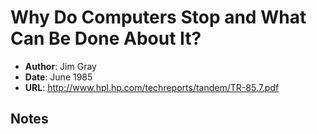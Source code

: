 # Why Do Computers Stop and What Can Be Done About It?

- **Author**: Jim Gray
- **Date**: June 1985
- **URL**: http://www.hpl.hp.com/techreports/tandem/TR-85.7.pdf

## Notes
